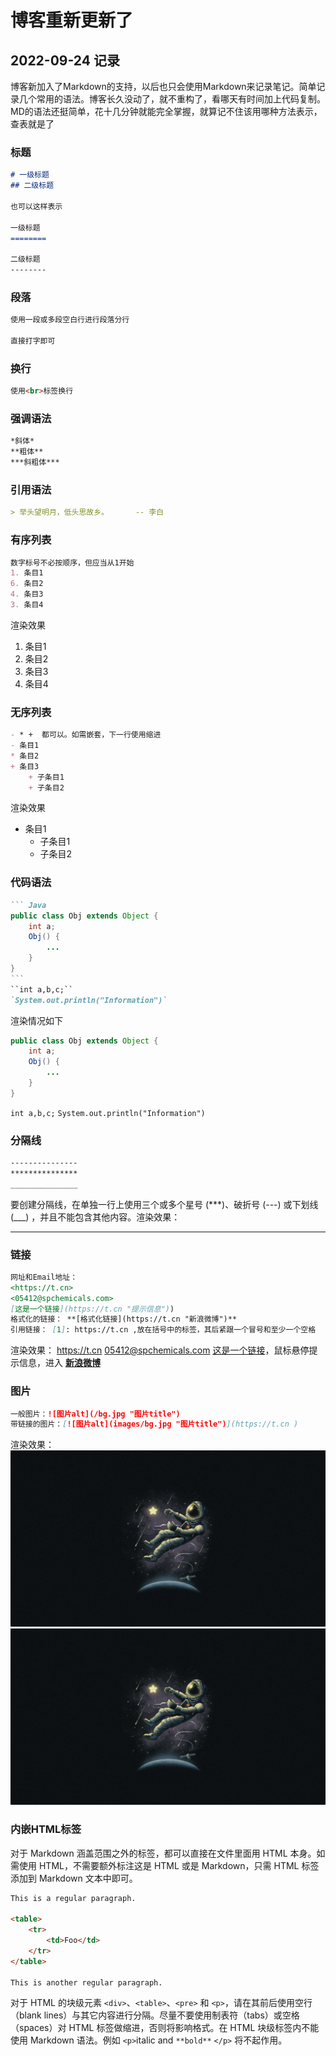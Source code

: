 # 博客重新更新了

## 2022-09-24 记录
博客新加入了Markdown的支持，以后也只会使用Markdown来记录笔记。简单记录几个常用的语法。博客长久没动了，就不重构了，看哪天有时间加上代码复制。MD的语法还挺简单，花十几分钟就能完全掌握，就算记不住该用哪种方法表示，查表就是了

### 标题
``` Markdown
# 一级标题
## 二级标题

也可以这样表示

一级标题
========

二级标题
--------
```
### 段落
``` Markdown
使用一段或多段空白行进行段落分行

直接打字即可
```
### 换行
``` Markdown
使用<br>标签换行
```
### 强调语法
``` Markdown
*斜体*
**粗体**
***斜粗体***
```
### 引用语法
``` Markdown
> 举头望明月，低头思故乡。      -- 李白
```
### 有序列表
``` Markdown
数字标号不必按顺序，但应当从1开始
1. 条目1
6. 条目2
4. 条目3
3. 条目4
```
渲染效果
1. 条目1
2. 条目2
4. 条目3
3. 条目4
### 无序列表
``` Markdown
- * +  都可以。如需嵌套，下一行使用缩进
- 条目1
* 条目2
+ 条目3
    + 子条目1
    + 子条目2
```
渲染效果
- 条目1
    + 子条目1
    + 子条目2
### 代码语法
```` Markdown
``` Java
public class Obj extends Object {
    int a;
    Obj() {
        ...
    }
}
```
``int a,b,c;``
`System.out.println("Information")`
````
渲染情况如下
``` Java
public class Obj extends Object {
    int a;
    Obj() {
        ...
    }
}
```
``int a,b,c;`` `System.out.println("Information")`
### 分隔线
``` Markdown
---------------
***************
_______________
```
要创建分隔线，在单独一行上使用三个或多个星号 (***)、破折号 (---) 或下划线 (___) ，并且不能包含其他内容。渲染效果：

-----------------------------------
### 链接
``` Markdown
网址和Email地址：
<https://t.cn>
<05412@spchemicals.com>
[这是一个链接](https://t.cn "提示信息"))
格式化的链接： **[格式化链接](https://t.cn "新浪微博")**
引用链接： [1]: https://t.cn ,放在括号中的标签，其后紧跟一个冒号和至少一个空格
```
渲染效果：
<https://t.cn>
<05412@spchemicals.com>
[这是一个链接](./ "提示信息")，鼠标悬停提示信息，进入 **[新浪微博](https://t.cn "新浪微博")**

### 图片
``` Markdown
一般图片：![图片alt](/bg.jpg "图片title")
带链接的图片：[![图片alt](images/bg.jpg "图片title")](https://t.cn )
```
渲染效果：
![图片alt](images/bg.jpg "图片title")
[![图片alt](images/bg.jpg "图片title")](https://t.cn)

### 内嵌HTML标签
对于 Markdown 涵盖范围之外的标签，都可以直接在文件里面用 HTML 本身。如需使用 HTML，不需要额外标注这是 HTML 或是 Markdown，只需 HTML 标签添加到 Markdown 文本中即可。
``` HTML
This is a regular paragraph.

<table>
    <tr>
        <td>Foo</td>
    </tr>
</table>

This is another regular paragraph.
```
对于 HTML 的块级元素 `<div>`、`<table>`、`<pre>` 和 `<p>`，请在其前后使用空行（blank lines）与其它内容进行分隔。尽量不要使用制表符（tabs）或空格（spaces）对 HTML 标签做缩进，否则将影响格式。在 HTML 块级标签内不能使用 Markdown 语法。例如 `<p>`italic and `**bold**` `</p>` 将不起作用。